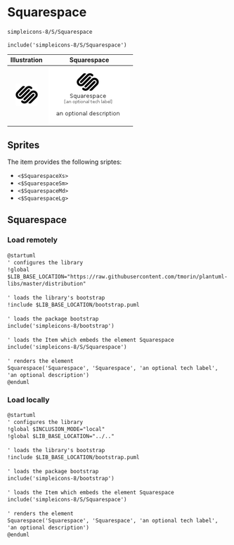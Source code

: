 # Squarespace


```text
simpleicons-8/S/Squarespace
```

```text
include('simpleicons-8/S/Squarespace')
```



| Illustration | Squarespace |
| :---: | :---: |
| ![illustration for Illustration](../../simpleicons-8/S/Squarespace.png) | ![illustration for Squarespace](../../simpleicons-8/S/Squarespace.Local.png) |



## Sprites
The item provides the following sriptes:

- `<$SquarespaceXs>`
- `<$SquarespaceSm>`
- `<$SquarespaceMd>`
- `<$SquarespaceLg>`





## Squarespace

### Load remotely
```plantuml
@startuml
' configures the library
!global $LIB_BASE_LOCATION="https://raw.githubusercontent.com/tmorin/plantuml-libs/master/distribution"

' loads the library's bootstrap
!include $LIB_BASE_LOCATION/bootstrap.puml

' loads the package bootstrap
include('simpleicons-8/bootstrap')

' loads the Item which embeds the element Squarespace
include('simpleicons-8/S/Squarespace')

' renders the element
Squarespace('Squarespace', 'Squarespace', 'an optional tech label', 'an optional description')
@enduml
```

### Load locally
```plantuml
@startuml
' configures the library
!global $INCLUSION_MODE="local"
!global $LIB_BASE_LOCATION="../.."

' loads the library's bootstrap
!include $LIB_BASE_LOCATION/bootstrap.puml

' loads the package bootstrap
include('simpleicons-8/bootstrap')

' loads the Item which embeds the element Squarespace
include('simpleicons-8/S/Squarespace')

' renders the element
Squarespace('Squarespace', 'Squarespace', 'an optional tech label', 'an optional description')
@enduml
```


